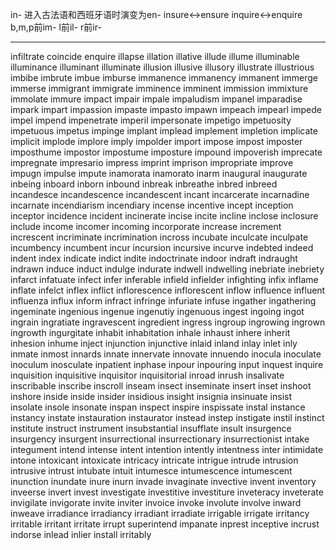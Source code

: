 in-
进入古法语和西班牙语时演变为en-
insure<->ensure
inquire<->enquire
b,m,p前im-
l前il-
r前ir-

---
infiltrate
coincide
enquire
illapse
illation
illative
illude
illume
illuminable
illuminance
illuminant
illuminate
illusion
illusive
illusory
illustrate
illustrious
imbibe
imbrute
imbue
imburse
immanence
immanency
immanent
immerge
immerse
immigrant
immigrate
imminence
imminent
immission
immixture
immolate
immure
impact
impair
impale
impaludism
impanel
imparadise
impark
impart
impassion
impaste
impasto
impawn
impeach
impearl
impede
impel
impend
impenetrate
imperil
impersonate
impetigo
impetuosity
impetuous
impetus
impinge
implant
implead
implement
impletion
implicate
implicit
implode
implore
imply
impolder
import
impose
impost
imposter
imposthume
impostor
impostume
imposture
impound
impoverish
imprecate
impregnate
impresario
impress
imprint
imprison
impropriate
improve
impugn
impulse
impute
inamorata
inamorato
inarm
inaugural
inaugurate
inbeing
inboard
inborn
inbound
inbreak
inbreathe
inbred
inbreed
incandesce
incandescence
incandescent
incant
incarcerate
incarnadine
incarnate
incendiarism
incendiary
incense
incentive
incept
inception
inceptor
incidence
incident
incinerate
incise
incite
incline
inclose
inclosure
include
income
incomer
incoming
incorporate
increase
increment
increscent
incriminate
incrimination
incross
incubate
inculcate
inculpate
incumbency
incumbent
incur
incursion
incursive
incurve
indebted
indeed
indent
index
indicate
indict
indite
indoctrinate
indoor
indraft
indraught
indrawn
induce
induct
indulge
indurate
indwell
indwelling
inebriate
inebriety
infarct
infatuate
infect
infer
inferable
infield
infielder
infighting
infix
inflame
inflate
infelct
inflex
inflict
inflorescence
inflorescent
inflow
influence
influent
influenza
influx
inform
infract
infringe
infuriate
infuse
ingather
ingathering
ingeminate
ingenious
ingenue
ingenutiy
ingenuous
ingest
ingoing
ingot
ingrain
ingratiate
ingravescent
ingredient
ingress
ingroup
ingrowing
ingrown
ingrowth
ingurgitate
inhabit
inhabitation
inhale
inhaust
inhere
inherit
inhesion
inhume
inject
injunction
injunctive
inlaid
inland
inlay
inlet
inly
inmate
inmost
innards
innate
innervate
innovate
innuendo
inocula
inoculate
inoculum
inosculate
inpatient
inphase
inpour
inpouring
input
inquest
inquire
inquisition
inquisitive
inquisitor
inquisitorial
inroad
inrush
insalivate
inscribable
inscribe
inscroll
inseam
insect
inseminate
insert
inset
inshoot
inshore
inside
inside
insider
insidious
insight
insignia
insinuate
insist
insolate
insole
insonate
inspan
inspect
inspire
inspissate
instal
instance
instancy
instate
instauration
instaurator
instead
instep
instigate
instil
instinct
institute
instruct
instrument
insubstantial
insufflate
insult
insurgence
insurgency
insurgent
insurrectional
insurrectionary
insurrectionist
intake
integument
intend
intense
intent
intention
intently
intentness
inter
intimidate
intone
intoxicant
intoxicate
intricacy
intricate
intrigue
intrude
intrusion
intrusive
intrust
intubate
intuit
intumesce
intumescence
intumescent
inunction
inundate
inure
inurn
invade
invaginate
invective
invent
inventory
inveerse
invert
invest
investigate
investitive
investiture
inveteracy
inveterate
invigilate
invigorate
invite
inviter
invoice
invoke
involute
involve
inward
inweave
irradiance
irradiancy
irradiant
irradiate
irrigable
irrigate
irritancy
irritable
irritant
irritate
irrupt
superintend
impanate
inprest
inceptive
incrust
indorse
inlead
inlier
install
irritably


